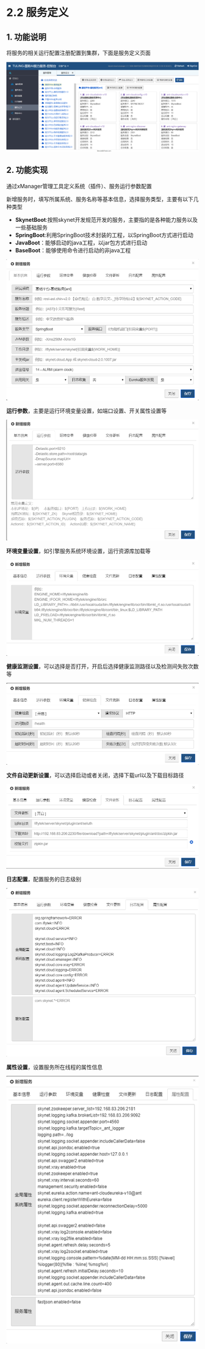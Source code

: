 # 2.2 服务定义

## 1. 功能说明

 将服务的相关运行配置注册配置到集群，下面是服务定义页面

![](../.gitbook/assets/image%20%2838%29.png)

## 2. 功能实现

通过xManager管理工具定义系统（插件）、服务运行参数配置

新增服务时，填写所属系统、服务名称等基本信息，选择服务类型，主要有以下几种类型

* **SkynetBoot**:按照skynet开发规范开发的服务，主要指的是各种能力服务以及一些基础服务
* **SpringBoot**:利用SpringBoot技术封装的工程，以SpringBoot方式进行启动
* **JavaBoot**：能够启动的java工程，以jar包方式进行启动
* **BaseBoot**：能够使用命令进行启动的非java工程

![](../.gitbook/assets/image%20%2812%29.png)

**运行参数**，主要是运行环境变量设置，如端口设置、开关属性设置等

![](../.gitbook/assets/image%20%2849%29.png)

**环境变量设置**，如引擎服务系统环境设置，运行资源库加载等

![](../.gitbook/assets/image%20%2832%29.png)

**健康监测设置**，可以选择是否打开，开启后选择健康监测路径以及检测间失败次数等

![](../.gitbook/assets/image%20%2855%29.png)

**文件自动更新设置**，可以选择启动或者关闭，选择下载url以及下载目标路径

![](../.gitbook/assets/image%20%2845%29.png)

**日志配置**，配置服务的日志级别

![](../.gitbook/assets/image%20%2864%29.png)

**属性设置**，设置服务所在线程的属性信息

![](../.gitbook/assets/image%20%2839%29.png)

